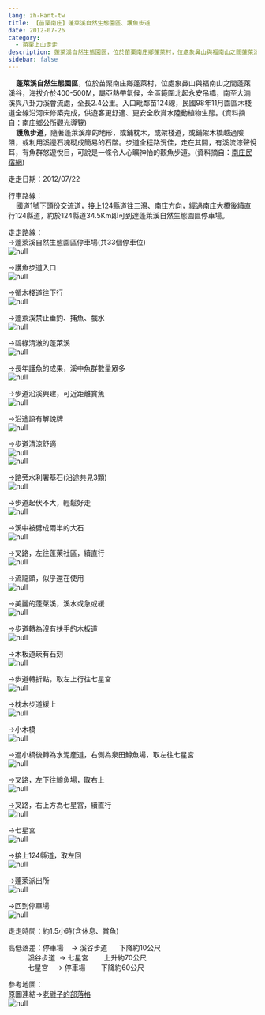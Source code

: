 ```yaml
---
lang: zh-Hant-tw
title: 【苗栗南庄】蓬萊溪自然生態園區、護魚步道
date: 2012-07-26
category: 
  - 苗栗上山走走
description: 蓬萊溪自然生態園區，位於苗栗南庄鄉蓬萊村，位處象鼻山與福南山之間蓬萊溪谷，海拔介於400-500M，屬亞熱帶氣候，全區範圍北起永安吊橋，南至大湳溪與八卦力溪會流處，全長2.4公里。入口毗鄰苗124線，民國98年11月園區木棧道全線沿河床修築完成，供遊客更舒適、更安全欣賞水陸動植物生態。(資料摘自：[南庄鄉公所觀光導覽](http://www.nanchuang.gov.tw/nanjhuang_township/normalContent.php?forewordID=9950&secureChk=9cb09e3397c2377d60cd57bd50818928)) 護魚步道，隨著蓬萊溪岸的地形，或鋪枕木，或架棧道，或鋪架木橋越過險阻，或利用溪邊石塊砌成簡易的石階。步道全程路況佳，走在其間，有溪流淙聲悅耳，有魚群悠遊悅目，可說是一條令人心曠神怡的觀魚步道。(資料摘自：[南庄民宿網](http://www.ioneone.com/pic_show_6.php))
sidebar: false
---
```


    **蓬萊溪自然生態園區**，位於苗栗南庄鄉蓬萊村，位處象鼻山與福南山之間蓬萊溪谷，海拔介於400-500M，屬亞熱帶氣候，全區範圍北起永安吊橋，南至大湳溪與八卦力溪會流處，全長2.4公里。入口毗鄰苗124線，民國98年11月園區木棧道全線沿河床修築完成，供遊客更舒適、更安全欣賞水陸動植物生態。(資料摘自：[南庄鄉公所觀光導覽](http://www.nanchuang.gov.tw/nanjhuang_township/normalContent.php?forewordID=9950&secureChk=9cb09e3397c2377d60cd57bd50818928))  
    **護魚步道**，隨著蓬萊溪岸的地形，或鋪枕木，或架棧道，或鋪架木橋越過險阻，或利用溪邊石塊砌成簡易的石階。步道全程路況佳，走在其間，有溪流淙聲悅耳，有魚群悠遊悅目，可說是一條令人心曠神怡的觀魚步道。(資料摘自：[南庄民宿網](http://www.ioneone.com/pic_show_6.php))

走走日期：2012/07/22

行車路線：  
    國道1號下頭份交流道，接上124縣道往三灣、南庄方向，經過南庄大橋後續直行124縣道，約於124縣道34.5Km即可到達蓬萊溪自然生態園區停車場。

走走路線：  
→蓬萊溪自然生態園區停車場(共33個停車位)  
![null](image/228199840_l.jpg)

→護魚步道入口  
![null](image/228199848_l.jpg)

→循木棧道往下行  
![null](image/228199854_l.jpg)

→蓬萊溪禁止垂釣、捕魚、戲水  
![null](image/228199863_l.jpg)

→碧綠清澈的蓬萊溪  
![null](image/228199871_l.jpg)

→長年護魚的成果，溪中魚群數量眾多  
![null](image/228199879_l.jpg)

→步道沿溪興建，可近距離賞魚  
![null](image/228199892_l.jpg)

→沿途設有解說牌  
![null](image/228199903_l.jpg)

→步道清涼舒適  
![null](image/228199922_l.jpg)  
![null](image/228199950_l.jpg)

→路旁水利署基石(沿途共見3顆)  
![null](image/228199963_l.jpg)

→步道起伏不大，輕鬆好走  
![null](image/228199974_l.jpg)

→溪中被劈成兩半的大石  
![null](image/228199991_l.jpg)

→叉路，左往蓬萊社區，續直行  
![null](image/228200000_l.jpg)

→流龍頭，似乎還在使用  
![null](image/228200027_l.jpg)

→美麗的蓬萊溪，溪水或急或緩  
![null](image/228200037_l.jpg)

→步道轉為沒有扶手的木板道  
![null](image/228200047_l.jpg)

→木板道崁有石刻  
![null](image/228200060_l.jpg)

→步道轉折點，取左上行往七星宮  
![null](image/228200068_l.jpg)

→枕木步道緩上  
![null](image/228200090_l.jpg)

→小木橋  
![null](image/228200101_l.jpg)

→過小橋後轉為水泥產道，右側為泉田鱒魚場，取左往七星宮  
![null](image/228200119_l.jpg)

→叉路，左下往鱒魚場，取右上  
![null](image/228200128_l.jpg)

→叉路，右上方為七星宮，續直行  
![null](image/228200141_l.jpg)

→七星宮  
![null](image/228200153_l.jpg)

→接上124縣道，取左回  
![null](image/228200168_l.jpg)

→蓬萊派出所  
![null](image/228200176_l.jpg)

→回到停車場  
![null](image/228199832_l.jpg)

走走時間：約1.5小時(含休息、賞魚)

高低落差：停車場    → 溪谷步道      下降約10公尺  
          溪谷步道  → 七星宮        上升約70公尺  
          七星宮    → 停車場        下降約60公尺

參考地圖：  
原圖連結→[老尉子的部落格](http://blog.xuite.net/laoweiz/blog/16948372)  
![null](image/228201282_l.jpg)